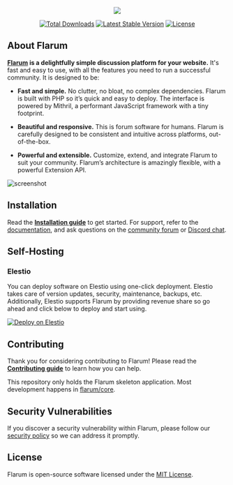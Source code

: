 <p align="center">
<a href="https://flarum.org/"><img src="https://flarum.org/images/flarum.svg"></a>
</p>

<p align="center">
<a href="https://packagist.org/packages/flarum/core"><img src="https://poser.pugx.org/flarum/core/d/total.svg" alt="Total Downloads"></a>
<a href="https://packagist.org/packages/flarum/core"><img src="https://poser.pugx.org/flarum/core/v/stable.svg" alt="Latest Stable Version"></a>
<a href="https://packagist.org/packages/flarum/core"><img src="https://poser.pugx.org/flarum/core/license.svg" alt="License"></a>
</p>

## About Flarum

**[Flarum](https://flarum.org/) is a delightfully simple discussion platform for your website.** It's fast and easy to use, with all the features you need to run a successful community. It is designed to be:

* **Fast and simple.** No clutter, no bloat, no complex dependencies. Flarum is built with PHP so it’s quick and easy to deploy. The interface is powered by Mithril, a performant JavaScript framework with a tiny footprint.

* **Beautiful and responsive.** This is forum software for humans. Flarum is carefully designed to be consistent and intuitive across platforms, out-of-the-box.

* **Powerful and extensible.** Customize, extend, and integrate Flarum to suit your community. Flarum’s architecture is amazingly flexible, with a powerful Extension API.

![screenshot](https://flarum.org/assets/img/home-screenshot.png)

## Installation

Read the **[Installation guide](https://docs.flarum.org/install)** to get started. For support, refer to the [documentation](https://docs.flarum.org/), and ask questions on the [community forum](https://discuss.flarum.org/) or [Discord chat](https://flarum.org/discord/).

## Self-Hosting

### Elestio

You can deploy software on Elestio using one-click deployment. Elestio takes care of version updates, security, maintenance, backups, etc. Additionally, Elestio supports Flarum by providing revenue share so go ahead and click below to deploy and start using.

[![Deploy on Elestio](https://elest.io/images/logos/deploy-to-elestio-btn.png)](https://elest.io/open-source/flarum)

## Contributing

Thank you for considering contributing to Flarum! Please read the **[Contributing guide](https://docs.flarum.org/contributing)** to learn how you can help.

This repository only holds the Flarum skeleton application. Most development happens in [flarum/core](https://github.com/flarum/core).

## Security Vulnerabilities

If you discover a security vulnerability within Flarum, please follow our [security policy](https://github.com/flarum/core/security/policy) so we can address it promptly.

## License

Flarum is open-source software licensed under the [MIT License](https://github.com/flarum/flarum/blob/master/LICENSE).

